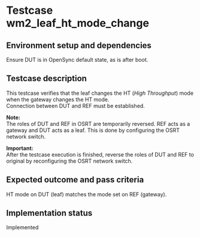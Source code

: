 # Testcase wm2_leaf_ht_mode_change

## Environment setup and dependencies

Ensure DUT is in OpenSync default state, as is after boot.

## Testcase description

This testcase verifies that the leaf changes the HT (_High Throughput_) mode
when the gateway changes the HT mode.\
Connection between DUT and REF must be established.

**Note:**\
The roles of DUT and REF in OSRT are temporarily reversed. REF acts as a
gateway and DUT acts as a leaf. This is done by configuring the OSRT network
switch.

**Important:**\
After the testcase execution is finished, reverse the roles of DUT and REF to
original by reconfiguring the OSRT network switch.

## Expected outcome and pass criteria

HT mode on DUT (leaf) matches the mode set on REF (gateway).

## Implementation status

Implemented
